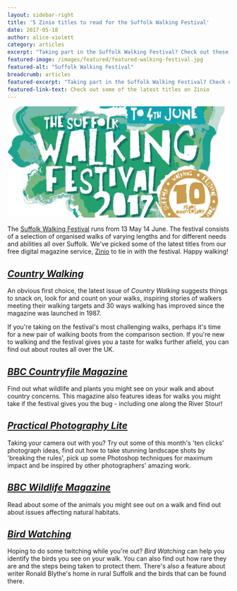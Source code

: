 ```yaml
---
layout: sidebar-right
title: '5 Zinio titles to read for the Suffolk Walking Festival'
date: 2017-05-18
author: alice-violett
category: articles
excerpt: "Taking part in the Suffolk Walking Festival? Check out these 5 FREE magazines before you head out."
featured-image: /images/featured/featured-walking-festival.jpg
featured-alt: "Suffolk Walking Festival"
breadcrumb: articles
featured-excerpt: "Taking part in the Suffolk Walking Festival? Check out these 5 FREE magazines before you head out."
featured-link-text: Check out some of the latest titles on Zinio
---
```


![Suffolk Walking Festival](/images/featured/featured-walking-festival.jpg)

The [Suffolk Walking Festival](http://www.suffolkwalkingfestival.co.uk/) runs from 13 May 14 June. The festival consists of a selection of organised walks of varying lengths and for different needs and abilities all over Suffolk. We've picked some of the latest titles from our free digital magazine service, [Zinio](/elibrary/zinio/) to tie in with the festival. Happy walking!

## [<cite>Country Walking</cite>](http://www.rbdigital.com/Suffolk/service/zinio/landing?mag_id=8117/)

An obvious first choice, the latest issue of <cite>Country Walking</cite> suggests things to snack on, look for and count on your walks, inspiring stories of walkers meeting their walking targets and 30 ways walking has improved since the magazine was launched in 1987.

If you're taking on the festival's most challenging walks, perhaps it's time for a new pair of walking boots from the comparison section. If you're new to walking and the festival gives you a taste for walks further afield, you can find out about routes all over the UK.

## [<cite>BBC Countryfile Magazine</cite>](http://www.rbdigital.com/Suffolk/service/zinio/landing?mag_id=584)

Find out what wildlife and plants you might see on your walk and about country concerns. This magazine also features ideas for walks you might take if the festival gives you the bug - including one along the River Stour!

## [<cite>Practical Photography Lite</cite>](http://www.rbdigital.com/Suffolk/service/zinio/landing?mag_id=8133)

Taking your camera out with you? Try out some of this month's 'ten clicks' photograph ideas, find out how to take stunning landscape shots by 'breaking the rules', pick up some Photoshop techniques for maximum impact and be inspired by other photographers' amazing work.

## [<cite>BBC Wildlife Magazine</cite>](http://www.rbdigital.com/Suffolk/service/zinio/landing?mag_id=3021)

Read about some of the animals you might see out on a walk and find out about issues affecting natural habitats.

## [<cite>Bird Watching</cite>](http://www.rbdigital.com/Suffolk/service/zinio/landing?mag_id=8167)

Hoping to do some twitching while you're out? <cite>Bird Watching</cite> can help you identify the birds you see on your walk. You can also find out how rare they are and the steps being taken to protect them. There's also a feature about writer Ronald Blythe's home in rural Suffolk and the birds that can be found there.
